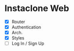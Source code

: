 # Instaclone Web

- [x] Router
- [x] Authentication
- [x] Arch.
- [x] Styles
- [ ] Log In / Sign Up
